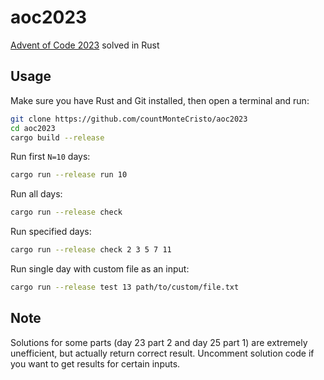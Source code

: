 # aoc2023
[Advent of Code 2023](https://adventofcode.com/2023) solved in Rust

Usage
-----

Make sure you have Rust and Git installed, then open a terminal and run:

```bash
git clone https://github.com/countMonteCristo/aoc2023
cd aoc2023
cargo build --release
```

Run first `N=10` days:
```bash
cargo run --release run 10
```

Run all days:
```bash
cargo run --release check
```

Run specified days:
```bash
cargo run --release check 2 3 5 7 11
```

Run single day with custom file as an input:
```bash
cargo run --release test 13 path/to/custom/file.txt
```

Note
-----
Solutions for some parts (day 23 part 2 and day 25 part 1) are extremely unefficient, but actually return correct result. Uncomment solution code if you want to get results for certain inputs.
